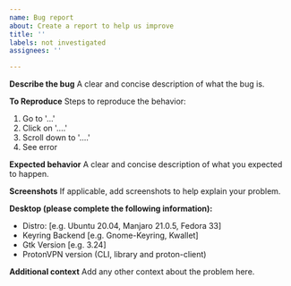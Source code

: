 ```yaml
---
name: Bug report
about: Create a report to help us improve
title: ''
labels: not investigated
assignees: ''

---
```


**Describe the bug**
A clear and concise description of what the bug is.

**To Reproduce**
Steps to reproduce the behavior:
1. Go to '...'
2. Click on '....'
3. Scroll down to '....'
4. See error

**Expected behavior**
A clear and concise description of what you expected to happen.

**Screenshots**
If applicable, add screenshots to help explain your problem.

**Desktop (please complete the following information):**
 - Distro: [e.g. Ubuntu 20.04, Manjaro 21.0.5, Fedora 33]
 - Keyring Backend [e.g. Gnome-Keyring, Kwallet]
 - Gtk Version [e.g. 3.24]
 - ProtonVPN version (CLI, library and proton-client)

**Additional context**
Add any other context about the problem here.

